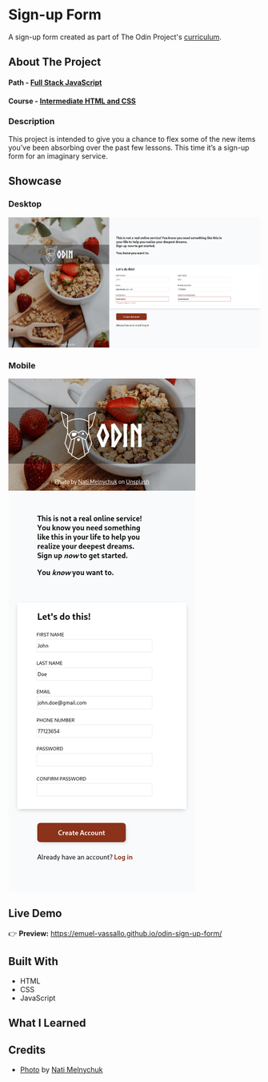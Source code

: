 # Sign-up Form

A sign-up form created as part of The Odin Project's [curriculum](https://www.theodinproject.com/lessons/node-path-intermediate-html-and-css-sign-up-form).

## About The Project

#### Path - [Full Stack JavaScript](https://www.theodinproject.com/paths/full-stack-javascript)

#### Course - [Intermediate HTML and CSS](https://www.theodinproject.com/paths/full-stack-javascript/courses/intermediate-html-and-css)

### Description

This project is intended to give you a chance to flex some of the new items you’ve been absorbing over the past few lessons. This time it’s a sign-up form for an imaginary service.

## Showcase

### Desktop

![Desktop Screenshot](images/screenshot-desktop.png)

### Mobile

![Mobile Screenshot](images/Screenshot-mobile.png)

## Live Demo

👉 **Preview:** https://emuel-vassallo.github.io/odin-sign-up-form/

## Built With

- HTML
- CSS
- JavaScript

## What I Learned

## Credits

- [Photo](https://unsplash.com/photos/1_-EHQhkI_4) by [Nati Melnychuk](https://unsplash.com/@natinati)
